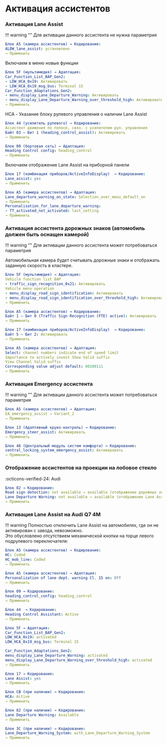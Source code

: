 
# Активация ассистентов

### Активация Lane Assist

!!! warning ""
    Для активации данного ассистента не нужна параметрия

``` yaml title="логин-пароль: 20103"
Блок A5 (камера ассистентов) → Кодирование:
ALDW_lane_assist: установлено
→ Применить
```

Включаем в меню новые функции
``` yaml
Блок 5F (мультимедия) → Адаптация:
Car_Function_List_BAP_Gen2:
- LDW_HCA_0x19: Активировать
- LDW_HCA_0x19_msg_bus: Terminal 15
Car_Function_Adaptations_Gen2:
- menu_display_Lane_Departure_Warning: Активировать
- menu_display_Lane_Departure_Warning_over_threshold_high: Активировать
→ Применить 
```

HCA - Указание блоку рулевого управления о наличии Lane Assist
``` yaml
Блок 44 (усилитель рулевого) → Кодирование:
Ассистент движения по полосе, связ. с усилителем рул. управления
Байт 03 – Бит 1 (heading_control_assist): Активировать
→ Применить 
```

``` yaml title="логин-пароль: 20103"
Блок 09 (бортовая сеть) → Адаптация:
Heading Control config: heading_control
→ Применить 
```

Включаем отображение Lane Assist на приборной панели
``` yaml
Блок 17 (комбинация приборов/ActiveInfoDisplay)  → Кодирование:
Lane_assist: yes
→ Применить 
```

``` yaml
Блок A5 (камера ассистентов) → Адаптация:
Lane_departure_warning_on_state: Selection_over_menu_default_on
→ Применить 
Personalisation_for_lane_departure_warning:
- TT_activated_not_activated: last_setting
→ Применить 
```

### Активация ассистента дорожных знаков (автомобиль должен быть оснащен камерой)

!!! warning ""
    Для активации данного ассистента может потребоваться параметрия

Автомобильная камера будет считывать дорожные знаки и отображать заданную скорость в кластере.

``` yaml
Блок 5F (мультимедия) → Адаптация:
Vehicle function list BAP
- traffic_sign_recognition_0x21: Активировать
Vehicle menu operation
- menu_display_road_sign_identification: Активировать
- menu_display_road_sign_identification_over_threshold_high: Активировать
→ Применить 
```
``` yaml title="логин-пароль: 20103"
Блок A5 (камера ассистентов) → Кодирование:
Байт 1 – Бит 0 (Traffic Sign Recognition (FTE) active): Активировать
→ Применить
```
``` yaml
Блок 17 (комбинация приборов/ActiveInfoDisplay)  → Кодирование:
Байт 5 – Бит 2: Активировать
→ Применить 
```
``` yaml title="логин-пароль: 20103"
Блок A5 (камера ассистентов) → Адаптация:
Select: channel numbers indicate end of speed limit
Importance to actively invest Show Valid suffix
View Channel Valid suffix
Corresponding value adjust default: 00100111
→ Применить 
```

### Активация Emergency ассистента

!!! warning ""
    Для активации данного ассистента может потребоваться параметрия
    
``` yaml title="логин-пароль: 20103"
Блок A5 (камера ассистентов) → Адаптация:
EA_emergency_assist → Variant_2
→ Применить 
```
``` yaml
Блок 13 (Адаптивный круиз-контроль) → Кодирование:
Emergency_steer_assist: Активировать
→ Применить 
```
``` yaml
Блок 46 (Центральный модуль систем комфорта) → Кодирование:
central_locking_system_emergency_assist: Активировать
→ Применить 
```

### Отображение ассистентов на проекции на лобовое стекло
:octicons-verified-24: Audi
``` yaml
Блок 82 → Кодирование:
Road sign detection: not available → available (отображение дорожных знаков)
Lane Departure Warning: not available → available (отображение Lane Assist)
→ Применить 
```

### Активация Lane Assist на Audi Q7 4M

!!! warning
    Полностью отключить Lane Assist на автомобилях, где он не активирован с завода, невозможно.  
    Это обусловлено отсутствием механической кнопки на торце левого подрулевого переключателя:

``` yaml
Блок A5 (камера ассистентов) → Кодирование:
HC: Coded
HC_mob_line: Coded
→ Применить 
```

``` yaml
Блок A5 (камера ассистентов) → Адаптация:
Personalization of lane dept. warning Cl. 15 on: Off
→ Применить 
```

``` yaml title="логин-пароль: 31347"
Блок 09 → Кодирование:
heading_control_config: heading_control
→ Применить 
```

``` yaml
Блок 44  → Кодирование:
Heading Control Assistant: Active
→ Применить 
```

``` yaml
Блок 5F → Адаптация:
Car_Function_List_BAP_Gen2:
LDW_HCA_0x19: activated
LDW_HCA_0x19_msg_bus: Terminal 15

Car_Function_Adaptations_Gen2:
menu_display_Lane_Departure_Warning: activated
menu_display_Lane_Departure_Warning_over_threshold_high: activated
→ Применить 
```

``` yaml
Блок 17 → Кодирование:
Lane Assist: yes
→ Применить 
```

``` yaml
Блок CB (при наличии) → Кодирование:
HCA: Active
→ Применить 
```

``` yaml
Блок 82 (при наличии) → Кодирование:
Lane Departure Warning: Available
→ Применить 
```

``` yaml
Блок 3C (при наличии) → Кодирование:
Lane_Departure_Warning_System: with_Lane_Departure_Warning_System
→ Применить 
```